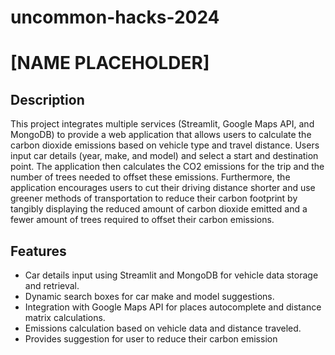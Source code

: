 # uncommon-hacks-2024

# [NAME PLACEHOLDER]

## Description

This project integrates multiple services (Streamlit, Google Maps API, and MongoDB) to provide a web application that allows users to calculate the carbon dioxide emissions based on vehicle type and travel distance. Users input car details (year, make, and model) and select a start and destination point. The application then calculates the CO2 emissions for the trip and the number of trees needed to offset these emissions. Furthermore, the application encourages users to cut their driving distance shorter and use greener methods of transportation to reduce their carbon footprint by tangibly displaying the reduced amount of carbon dioxide emitted and a fewer amount of trees required to offset their carbon emissions. 

## Features

- Car details input using Streamlit and MongoDB for vehicle data storage and retrieval.
- Dynamic search boxes for car make and model suggestions.
- Integration with Google Maps API for places autocomplete and distance matrix calculations.
- Emissions calculation based on vehicle data and distance traveled.
- Provides suggestion for user to reduce their carbon emission

